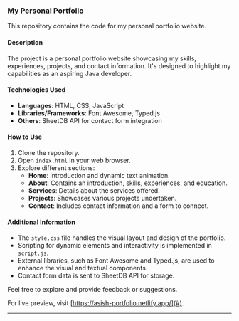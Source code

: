 ### My Personal Portfolio

This repository contains the code for my personal portfolio website.

#### Description
The project is a personal portfolio website showcasing my skills, experiences, projects, and contact information. It's designed to highlight my capabilities as an aspiring Java developer. 

#### Technologies Used
- **Languages**: HTML, CSS, JavaScript
- **Libraries/Frameworks**: Font Awesome, Typed.js
- **Others**: SheetDB API for contact form integration

#### How to Use
1. Clone the repository.
2. Open `index.html` in your web browser.
3. Explore different sections:
   - **Home**: Introduction and dynamic text animation.
   - **About**: Contains an introduction, skills, experiences, and education.
   - **Services**: Details about the services offered.
   - **Projects**: Showcases various projects undertaken.
   - **Contact**: Includes contact information and a form to connect.

#### Additional Information
- The `style.css` file handles the visual layout and design of the portfolio.
- Scripting for dynamic elements and interactivity is implemented in `script.js`.
- External libraries, such as Font Awesome and Typed.js, are used to enhance the visual and textual components.
- Contact form data is sent to SheetDB API for storage.

Feel free to explore and provide feedback or suggestions.

For live preview, visit [https://asish-portfolio.netlify.app/](#).

---
